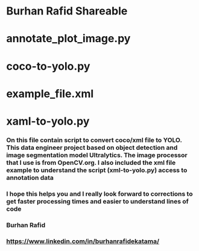 # Burhan Rafid Shareable

# annotate_plot_image.py
# coco-to-yolo.py
# example_file.xml
# xaml-to-yolo.py
### On this file contain script to convert coco/xml file to YOLO. This data engineer project based on object detection and image segmentation model Ultralytics. The image processor that I use is from OpenCV.org. I also included the xml file example to understand the script (xml-to-yolo.py) access to annotation data

### I hope this helps you and I really look forward to corrections to get faster processing times and easier to understand lines of code

### Burhan Rafid
### https://www.linkedin.com/in/burhanrafidekatama/
